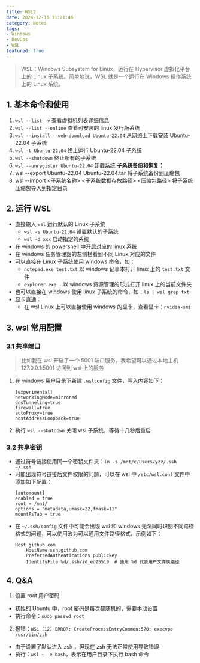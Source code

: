 ```yaml
---
title: WSL2
date: 2024-12-16 11:21:46
category: Notes
tags:
- Windows
- DevOps
- WSL
featured: true
--- 
```


> WSL：Windows Subsystem for Linux，运行在 Hypervisor 虚拟化平台上的 Linux 子系统。简单地说，WSL 就是一个运行在 Windows 操作系统上的 Linux 系统。

## 1. 基本命令和使用
1. `wsl --list -v`  查看虚拟机列表详细信息
2. `wsl --list --online`  查看可安装的 linux 发行版系统
3. `wsl --install --web-download Ubuntu-22.04`  从网络上下载安装 Ubuntu-22.04 子系统
4. `wsl -t Ubuntu-22.04`  终止运行 Ubuntu-22.04 子系统
5. `wsl --shutdown`  终止所有的子系统
6. `wsl --unregister Ubuntu-22.04`  卸载系统
**子系统备份和恢复：**
7. wsl --export Ubuntu-22.04 Ubuntu-22.04.tar  将子系统备份到压缩包
8. wsl --import <子系统名称> <子系统数据存放路径> <压缩包路径> 将子系统压缩包导入到指定目录


## 2. 运行 WSL

+ 直接输入 `wsl` 运行默认的 Linux 子系统
    - `wsl -s Ubuntu-22.04`  设置默认的子系统
    - `wsl -d xxx`  启动指定的系统
+ 在 windows 的 powershell 中开启对应的 linux 系统
+ 在 windows 任务管理器的左侧栏看到不同 Linux 对应的文件
+ 可以直接在 Linux 子系统使用 windows 命令，如：
  + `notepad.exe test.txt`  以 windows 记事本打开 linux 上的 `test.txt` 文件
  + `explorer.exe .`  以 windows 资源管理的形式打开 linux 上的当前文件夹
+ 也可以直接在 windows 使用 linux 子系统的命令，如：`ls | wsl grep txt`
+ 显卡直通：
  +   在 wsl Linux 上可以直接使用 windows 的显卡，查看显卡：`nvidia-smi`

## 3. wsl 常用配置
### 3.1 共享端口
> 比如我在 wsl 开启了一个 5001 端口服务，我希望可以通过本地主机 127.0.0.1:5001 访问到 wsl 上的服务
1. 在 windows 用户目录下新建 `.wslconfig` 文件，写入内容如下：
    ```
    [experimental]
    networkingMode=mirrored
    dnsTunneling=true
    firewall=true
    autoProxy=true
    hostAddressLoopback=true
    ```
2. 执行 `wsl --shutdown` 关闭 wsl 子系统，等待十几秒后重启

### 3.2 共享密钥
-  通过符号链接使用同一个密钥文件夹：`ln -s /mnt/c/Users/yzz/.ssh  ~/.ssh`
-  可能出现符号链接后文件权限的问题，可以在 wsl 中 `/etc/wsl.conf` 文件中添加如下配置：
    ```
    [automount]
    enabled = true
    root = /mnt/
    options = "metadata,umask=22,fmask=11"
    mountFsTab = true
    ```
-   在 `~/.ssh/config` 文件中可能会出现 wsl 和 windows 无法同时识别不同路径格式的问题，可以使用改为可以通用文件路径格式，示例如下：
    ```
    Host github.com
        HostName ssh.github.com
        PreferredAuthentications publickey
        IdentityFile %d/.ssh/id_ed25519  # 使用 %d 代表用户文件夹路径
    ```

## 4. Q&A
1. 设置 root 用户密码
- 初始的 Ubuntu 中，root 密码是每次都随机的，需要手动设置
- 执行命令：`sudo passwd root`
2. 报错：`WSL (12) ERROR: CreateProcessEntryCommon:570: execvpe /usr/bin/zsh`
- 由于设置了默认进入 zsh ，但现在 zsh 无法正常使用导致错误
- 执行：`wsl ~ -e bash`，表示在用户目录下执行 bash 命令